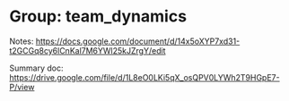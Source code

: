 # Group: team_dynamics

Notes: https://docs.google.com/document/d/14x5oXYP7xd31-t2GCGq8cy6lCnKal7M6YWl25kJZrgY/edit

Summary doc: https://drive.google.com/file/d/1L8eO0LKi5qX_osQPV0LYWh2T9HGpE7-P/view
